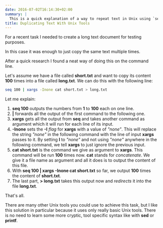 ```yaml
---
date: 2016-07-02T16:14:30+02:00
summary: |
  This is a quick explanation of a way to repeat text in Unix using `seq` and `xargs`.
title: Duplicating Text With Unix Tools
---
```


For a recent task I needed to create a long text document for testing purposes.

In this case it was enough to just copy the same text multiple times.

After a quick research I found a neat way of doing this on the command line.

Let's assume we have a file called **short.txt** and want to copy its content **100** times into a file called **long.txt**.
We can do this with the following line:

``` sh
seq 100 | xargs -Inone cat short.txt > long.txt
```

Let me explain:

1. **seq 100** outputs the numbers from **1** to **100** each on one line.
2. **|** forwards all the output of the first command to the following one.
3. **xargs** gets all the output from **seq** and takes another command as argument which it will run for each line of its input.
4. **-Inone** sets the **-I** *flag* for **xargs** with a value of *"none"*. This will replace the string *"none"* in the following command with the line of input **xargs** passes to it. By setting **I** to *"none"* and not using *"none"* anywhere in the following command, we tell **xargs** to just ignore the previous input.
5. **cat short.txt** is the command we give as argument to **xargs**. This command will be run **100** times now. **cat** stands for *concatenate*. We give it a file name as argument and all it does is to output the content of this file.
6. With **seq 100 | xargs -Inone cat short.txt** so far, we output **100** times the content of **short.txt**.
7. The last part, **> long.txt**  takes this output now and *redirects* it into the file **long.txt**.

That's all.

There are many other Unix tools you could use to achieve this task, but I like this solution in particular because it uses only really basic Unix tools. There is no need to learn some more cryptic, tool specific syntax like with **sed** or **printf**.
